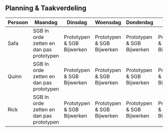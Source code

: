 ## Planning & Taakverdeling

| Persoon | Maandag                                  | Dinsdag                    | Woensdag                   | Donderdag                  | Vrijdag                    |
|---------|------------------------------------------|----------------------------|----------------------------|----------------------------|----------------------------|
| Safa    | SGB In orde zetten en dan pas prototypen | Prototypen & SGB Bijwerken | Prototypen & SGB Bijwerken | Prototypen & SGB Bijwerken | Prototypen & SGB Bijwerken |
| Quinn   | SGB In orde zetten en dan pas prototypen | Prototypen & SGB Bijwerken | Prototypen & SGB Bijwerken | Prototypen & SGB Bijwerken | Prototypen & SGB Bijwerken |
| Rick    | SGB In orde zetten en dan pas prototypen | Prototypen & SGB Bijwerken | Prototypen & SGB Bijwerken | Prototypen & SGB Bijwerken | Prototypen & SGB Bijwerken |